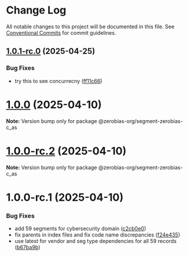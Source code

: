 # Change Log

All notable changes to this project will be documented in this file.
See [Conventional Commits](https://conventionalcommits.org) for commit guidelines.

## [1.0.1-rc.0](https://github.com/zerobias-org/segment/compare/@zerobias-org/segment-zerobias-c_as@1.0.0...@zerobias-org/segment-zerobias-c_as@1.0.1-rc.0) (2025-04-25)


### Bug Fixes

* try this to see concurrecny ([ff11c66](https://github.com/zerobias-org/segment/commit/ff11c66d67cb9f185098fd640d4139178d29ae22))





# [1.0.0](https://github.com/zerobias-org/segment/compare/@zerobias-org/segment-zerobias-c_as@1.0.0-rc.2...@zerobias-org/segment-zerobias-c_as@1.0.0) (2025-04-10)

**Note:** Version bump only for package @zerobias-org/segment-zerobias-c_as





# [1.0.0-rc.2](https://github.com/zerobias-org/segment/compare/@zerobias-org/segment-zerobias-c_as@1.0.0-rc.1...@zerobias-org/segment-zerobias-c_as@1.0.0-rc.2) (2025-04-10)

**Note:** Version bump only for package @zerobias-org/segment-zerobias-c_as





# 1.0.0-rc.1 (2025-04-10)


### Bug Fixes

* add 59 segments for cybersecurity domain ([c2cb0e0](https://github.com/zerobias-org/segment/commit/c2cb0e0c1f1eabb51d7f5a6ae6db98c1516fcdbe))
* fix parents in index files and fix code name discrepancies ([f24e435](https://github.com/zerobias-org/segment/commit/f24e4352453caaa05074cc6bb66ee8ed21a4f11d))
* use latest for vendor and seg type dependencies for all 59 records ([b67ba9b](https://github.com/zerobias-org/segment/commit/b67ba9bed7a90fad3b084161ebc603b5b35214b8))
